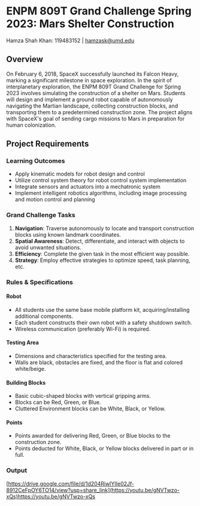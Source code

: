 # ENPM 809T Grand Challenge Spring 2023: Mars Shelter Construction

Hamza Shah Khan: 119483152 | hamzask@umd.edu

## Overview

On February 6, 2018, SpaceX successfully launched its Falcon Heavy, marking a significant milestone in space exploration. In the spirit of interplanetary exploration, the ENPM 809T Grand Challenge for Spring 2023 involves simulating the construction of a shelter on Mars. Students will design and implement a ground robot capable of autonomously navigating the Martian landscape, collecting construction blocks, and transporting them to a predetermined construction zone. The project aligns with SpaceX's goal of sending cargo missions to Mars in preparation for human colonization.

## Project Requirements

### Learning Outcomes
- Apply kinematic models for robot design and control
- Utilize control system theory for robot control system implementation
- Integrate sensors and actuators into a mechatronic system
- Implement intelligent robotics algorithms, including image processing and motion control and planning

### Grand Challenge Tasks
1. **Navigation**: Traverse autonomously to locate and transport construction blocks using known landmark coordinates.
2. **Spatial Awareness**: Detect, differentiate, and interact with objects to avoid unwanted situations.
3. **Efficiency**: Complete the given task in the most efficient way possible.
4. **Strategy**: Employ effective strategies to optimize speed, task planning, etc.

### Rules & Specifications

#### Robot
- All students use the same base mobile platform kit, acquiring/installing additional components.
- Each student constructs their own robot with a safety shutdown switch.
- Wireless communication (preferably Wi-Fi) is required.

#### Testing Area
- Dimensions and characteristics specified for the testing area.
- Walls are black, obstacles are fixed, and the floor is flat and colored white/beige.

#### Building Blocks
- Basic cubic-shaped blocks with vertical gripping arms.
- Blocks can be Red, Green, or Blue.
- Cluttered Environment blocks can be White, Black, or Yellow.

#### Points
- Points awarded for delivering Red, Green, or Blue blocks to the construction zone.
- Points deducted for White, Black, or Yellow blocks delivered in part or in full.


### **Output**

[https://drive.google.com/file/d/1d204RiwlYIIe02Jf-8912CeFpOY6TO14/view?usp=share_link](https://youtu.be/gNVTwzo-xQs)https://youtu.be/gNVTwzo-xQs



